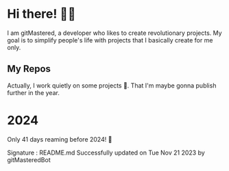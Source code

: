 
# Hi there! 🙋‍♂️
I am gitMastered, a developer who likes to create revolutionary projects.
My goal is to simplify people's life with projects that I basically create for me only.

## My Repos
Actually, I work quietly on some projects 👀. That I'm maybe gonna publish further in the year.

# 2024
Only 41 days reaming before 2024! 🙌

Signature : README.md Successfully updated on Tue Nov 21 2023 by gitMasteredBot

